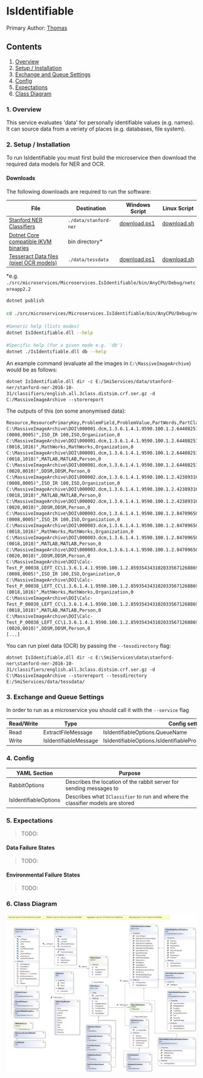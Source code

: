 ﻿# IsIdentifiable

Primary Author: [Thomas](https://github.com/tznind)

## Contents
 1. [Overview](#1-overview)
 2. [Setup / Installation](#2-setup--installation)
 3. [Exchange and Queue Settings](#3-exchange-and-queue-settings)
 4. [Config](#4-config)
 5. [Expectations](#5-expectations)
 6. [Class Diagram](#6-class-diagram)

### 1. Overview
This service evaluates 'data' for personally identifiable values (e.g. names).  It can source data from a veriety of places (e.g. databases, file system).

### 2. Setup / Installation

To run IsIdentifiable you must first build the microservice then download the required data models for NER and OCR.

#### Downloads

The following downloads are required to run the software:

| File     | Destination |  Windows Script |  Linux Script  |
|----------|-------------|-------- |------|
|  [Stanford NER Classifiers](http://nlp.stanford.edu/software/stanford-ner-2016-10-31.zip)    |  `./data/stanford-ner`     | [download.ps1](../../../data/stanford-ner/download.ps1)  | [download.sh](../../../data/stanford-ner/download.sh) |
|  [Dotnet Core compatible IKVM binaries](https://codeload.github.com/ams-ts-ikvm/ikvm-bin/zip/net_core_compat)    |  bin directory*     |   |  |
| [Tesseract Data files (pixel OCR models)](https://github.com/tesseract-ocr/tessdata/raw/master/eng.traineddata) | `./data/tessdata` |  [download.ps1](../../../data/tessdata/download.ps1)|  [download.sh](../../../data/tessdata/download.sh)|

 *e.g. `./src/microservices/Microservices.IsIdentifiable/bin/AnyCPU/Debug/netcoreapp2.2`
 

```bash
dotnet publish

cd ./src/microservices/Microservices.IsIdentifiable/bin/AnyCPU/Debug/netcoreapp2.2/

#Generic help (lists modes)
dotnet IsIdentifiable.dll --help

#Specific help (for a given mode e.g. 'db')
dotnet ./IsIdentifiable.dll db --help
```

An example command (evaluate all the images in `C:\MassiveImageArchive`) would be as follows:

```
dotnet IsIdentifiable.dll dir -c E:/SmiServices/data/stanford-ner/stanford-ner-2016-10-31/classifiers/english.all.3class.distsim.crf.ser.gz -d C:/MassiveImageArchive --storereport
```

The outputs of this (on some anonymised data):

```
Resource,ResourcePrimaryKey,ProblemField,ProblemValue,PartWords,PartClassifications,PartOffsets
C:\MassiveImageArchive\DOI\000001.dcm,1.3.6.1.4.1.9590.100.1.2.64408251011211630124074907290278463475,"(0008,0005)",ISO_IR 100,ISO,Organization,0
C:\MassiveImageArchive\DOI\000001.dcm,1.3.6.1.4.1.9590.100.1.2.64408251011211630124074907290278463475,"(0018,1016)",MathWorks,MathWorks,Organization,0
C:\MassiveImageArchive\DOI\000001.dcm,1.3.6.1.4.1.9590.100.1.2.64408251011211630124074907290278463475,"(0018,1018)",MATLAB,MATLAB,Person,0
C:\MassiveImageArchive\DOI\000001.dcm,1.3.6.1.4.1.9590.100.1.2.64408251011211630124074907290278463475,"(0020,0010)",DDSM,DDSM,Person,0
C:\MassiveImageArchive\DOI\000002.dcm,1.3.6.1.4.1.9590.100.1.2.423893162212842428532864042250901777433,"(0008,0005)",ISO_IR 100,ISO,Organization,0
C:\MassiveImageArchive\DOI\000002.dcm,1.3.6.1.4.1.9590.100.1.2.423893162212842428532864042250901777433,"(0018,1018)",MATLAB,MATLAB,Person,0
C:\MassiveImageArchive\DOI\000002.dcm,1.3.6.1.4.1.9590.100.1.2.423893162212842428532864042250901777433,"(0020,0010)",DDSM,DDSM,Person,0
C:\MassiveImageArchive\DOI\000003.dcm,1.3.6.1.4.1.9590.100.1.2.84709658512632788123980174250729731712,"(0008,0005)",ISO_IR 100,ISO,Organization,0
C:\MassiveImageArchive\DOI\000003.dcm,1.3.6.1.4.1.9590.100.1.2.84709658512632788123980174250729731712,"(0018,1016)",MathWorks,MathWorks,Organization,0
C:\MassiveImageArchive\DOI\000003.dcm,1.3.6.1.4.1.9590.100.1.2.84709658512632788123980174250729731712,"(0018,1018)",MATLAB,MATLAB,Person,0
C:\MassiveImageArchive\DOI\000003.dcm,1.3.6.1.4.1.9590.100.1.2.84709658512632788123980174250729731712,"(0020,0010)",DDSM,DDSM,Person,0
C:\MassiveImageArchive\DOI\Calc-Test_P_00038_LEFT_CC\1.3.6.1.4.1.9590.100.1.2.85935434310203356712688695661986996009\1.3.6.1.4.1.9590.100.1.2.374115997511889073021386151921807063992\000000.dcm,1.3.6.1.4.1.9590.100.1.2.289923739312470966435676008311959891294,"(0008,0005)",ISO_IR 100,ISO,Organization,0
C:\MassiveImageArchive\DOI\Calc-Test_P_00038_LEFT_CC\1.3.6.1.4.1.9590.100.1.2.85935434310203356712688695661986996009\1.3.6.1.4.1.9590.100.1.2.374115997511889073021386151921807063992\000000.dcm,1.3.6.1.4.1.9590.100.1.2.289923739312470966435676008311959891294,"(0018,1016)",MathWorks,MathWorks,Organization,0
C:\MassiveImageArchive\DOI\Calc-Test_P_00038_LEFT_CC\1.3.6.1.4.1.9590.100.1.2.85935434310203356712688695661986996009\1.3.6.1.4.1.9590.100.1.2.374115997511889073021386151921807063992\000000.dcm,1.3.6.1.4.1.9590.100.1.2.289923739312470966435676008311959891294,"(0018,1018)",MATLAB,MATLAB,Person,0
C:\MassiveImageArchive\DOI\Calc-Test_P_00038_LEFT_CC\1.3.6.1.4.1.9590.100.1.2.85935434310203356712688695661986996009\1.3.6.1.4.1.9590.100.1.2.374115997511889073021386151921807063992\000000.dcm,1.3.6.1.4.1.9590.100.1.2.289923739312470966435676008311959891294,"(0020,0010)",DDSM,DDSM,Person,0
[...]
```

You can run pixel data (OCR) by passing the `--tessdirectory` flag:

```
dotnet IsIdentifiable.dll dir -c E:\SmiServices\data\stanford-ner\stanford-ner-2016-10-31/classifiers/english.all.3class.distsim.crf.ser.gz -d C:\MassiveImageArchive --storereport --tessdirectory E:/SmiServices/data/tessdata/
```

### 3. Exchange and Queue Settings

In order to run as a microservice you should call it with the `--service` flag

| Read/Write | Type | Config setting |
| ------------- | ------------- |------------- |
| Read | ExtractFileMessage | IsIdentifiableOptions.QueueName |
| Write | IsIdentifiableMessage | IsIdentifiableOptions.IsIdentifiableProducerOptions.ExchangeName |

### 4. Config

| YAML Section  | Purpose |
| ------------- | ------------- |
| RabbitOptions | Describes the location of the rabbit server for sending messages to |
| IsIdentifiableOptions | Describes what `IClassifier` to run and where the classifier models are stored |

### 5. Expectations

> TODO: 

#### Data Failure States

> TODO: 

#### Environmental Failure States
 
> TODO: 

### 6. Class Diagram
![Class Diagram](./IsIdentifiable.png)
